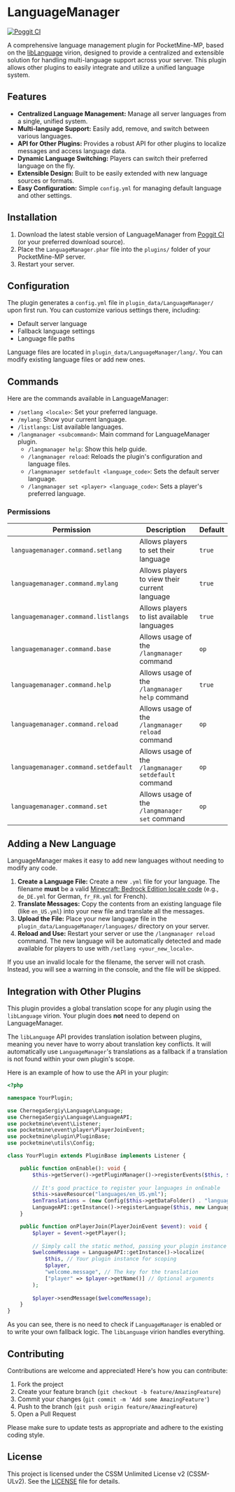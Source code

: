 # LanguageManager

[![Poggit CI](https://poggit.pmmp.io/ci.shield/newlandpe/LanguageManager/LanguageManager)](https://poggit.pmmp.io/ci/newlandpe/LanguageManager/LanguageManager)

A comprehensive language management plugin for PocketMine-MP, based on the [libLanguage](https://github.com/newlandpe/libLanguage) virion, designed to provide a centralized and extensible solution for handling multi-language support across your server. This plugin allows other plugins to easily integrate and utilize a unified language system.

## Features

- **Centralized Language Management:** Manage all server languages from a single, unified system.
- **Multi-language Support:** Easily add, remove, and switch between various languages.
- **API for Other Plugins:** Provides a robust API for other plugins to localize messages and access language data.
- **Dynamic Language Switching:** Players can switch their preferred language on the fly.
- **Extensible Design:** Built to be easily extended with new language sources or formats.
- **Easy Configuration:** Simple `config.yml` for managing default language and other settings.

## Installation

1. Download the latest stable version of LanguageManager from [Poggit CI](https://poggit.pmmp.io/ci/newlandpe/LanguageManager/LanguageManager) (or your preferred download source).
2. Place the `LanguageManager.phar` file into the `plugins/` folder of your PocketMine-MP server.
3. Restart your server.

## Configuration

The plugin generates a `config.yml` file in `plugin_data/LanguageManager/` upon first run. You can customize various settings there, including:

- Default server language
- Fallback language settings
- Language file paths

Language files are located in `plugin_data/LanguageManager/lang/`. You can modify existing language files or add new ones.

## Commands

Here are the commands available in LanguageManager:

- `/setlang <locale>`: Set your preferred language.
- `/mylang`: Show your current language.
- `/listlangs`: List available languages.
- `/langmanager <subcommand>`: Main command for LanguageManager plugin.
  - `/langmanager help`: Show this help guide.
  - `/langmanager reload`: Reloads the plugin's configuration and language files.
  - `/langmanager setdefault <language_code>`: Sets the default server language.
  - `/langmanager set <player> <language_code>`: Sets a player's preferred language.

### Permissions

| Permission | Description | Default |
| --- | --- | --- |
| `languagemanager.command.setlang` | Allows players to set their language | `true` |
| `languagemanager.command.mylang` | Allows players to view their current language | `true` |
| `languagemanager.command.listlangs` | Allows players to list available languages | `true` |
| `languagemanager.command.base` | Allows usage of the `/langmanager` command | `op` |
| `languagemanager.command.help` | Allows usage of the `/langmanager help` command | `true` |
| `languagemanager.command.reload` | Allows usage of the `/langmanager reload` command | `op` |
| `languagemanager.command.setdefault` | Allows usage of the `/langmanager setdefault` command | `op` |
| `languagemanager.command.set` | Allows usage of the `/langmanager set` command | `op` |

## Adding a New Language

LanguageManager makes it easy to add new languages without needing to modify any code.

1. **Create a Language File:** Create a new `.yml` file for your language. The filename **must** be a valid [Minecraft: Bedrock Edition locale code](https://wiki.bedrock.dev/text/text-intro#vanilla-languages) (e.g., `de_DE.yml` for German, `fr_FR.yml` for French).
2. **Translate Messages:** Copy the contents from an existing language file (like `en_US.yml`) into your new file and translate all the messages.
3. **Upload the File:** Place your new language file in the `plugin_data/LanguageManager/languages/` directory on your server.
4. **Reload and Use:** Restart your server or use the `/langmanager reload` command. The new language will be automatically detected and made available for players to use with `/setlang <your_new_locale>`.

If you use an invalid locale for the filename, the server will not crash. Instead, you will see a warning in the console, and the file will be skipped.

## Integration with Other Plugins

This plugin provides a global translation scope for any plugin using the `libLanguage` virion. Your plugin does **not** need to depend on LanguageManager.

The `libLanguage` API provides translation isolation between plugins, meaning you never have to worry about translation key conflicts. It will automatically use `LanguageManager`'s translations as a fallback if a translation is not found within your own plugin's scope.

Here is an example of how to use the API in your plugin:

```php
<?php

namespace YourPlugin;

use ChernegaSergiy\Language\Language;
use ChernegaSergiy\Language\LanguageAPI;
use pocketmine\event\Listener;
use pocketmine\event\player\PlayerJoinEvent;
use pocketmine\plugin\PluginBase;
use pocketmine\utils\Config;

class YourPlugin extends PluginBase implements Listener {

    public function onEnable(): void {
        $this->getServer()->getPluginManager()->registerEvents($this, $this);
        
        // It's good practice to register your languages in onEnable
        $this->saveResource("languages/en_US.yml");
        $enTranslations = (new Config($this->getDataFolder() . "languages/en_US.yml", Config::YAML))->getAll();
        LanguageAPI::getInstance()->registerLanguage($this, new Language("en_US", $enTranslations));
    }

    public function onPlayerJoin(PlayerJoinEvent $event): void {
        $player = $event->getPlayer();
        
        // Simply call the static method, passing your plugin instance ($this)
        $welcomeMessage = LanguageAPI::getInstance()->localize(
            $this, // Your plugin instance for scoping
            $player,
            "welcome.message", // The key for the translation
            ["player" => $player->getName()] // Optional arguments
        );
        
        $player->sendMessage($welcomeMessage);
    }
}
```

As you can see, there is no need to check if `LanguageManager` is enabled or to write your own fallback logic. The `libLanguage` virion handles everything.

## Contributing

Contributions are welcome and appreciated! Here's how you can contribute:

1. Fork the project
2. Create your feature branch (`git checkout -b feature/AmazingFeature`)
3. Commit your changes (`git commit -m 'Add some AmazingFeature'`)
4. Push to the branch (`git push origin feature/AmazingFeature`)
5. Open a Pull Request

Please make sure to update tests as appropriate and adhere to the existing coding style.

## License

This project is licensed under the CSSM Unlimited License v2 (CSSM-ULv2). See the [LICENSE](LICENSE) file for details.
